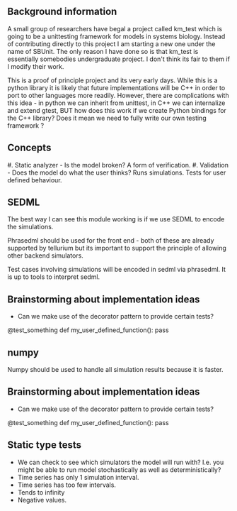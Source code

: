 Background information
----------------------
A small group of researchers have begal a project called km_test which is going to be a 
unittesting framework for models in systems biology. Instead of contributing directly to 
this project I am starting a new one under the name of SBUnit. The only reason I have 
done so is that km_test is essentially somebodies undergraduate project. I don't think 
its fair to them if I modify their work. 

This is a proof of principle project and its very early days. While this is a python library 
it is likely that future implementations will be C++ in order to port to other languages more 
readily. However, there are complications with this idea - in python we can inherit from unittest, 
in C++ we can internalize and extend gtest, BUT how does this work if we create Python bindings for the
C++ library? Does it mean we need to fully write our own testing framework ? 

Concepts
---------
#. Static analyzer - Is the model broken? A form of verification. 
#. Validation - Does the model do what the user thinks? Runs simulations. Tests for user defined behaviour. 


SEDML
-----
The best way I can see this module working is if we use SEDML to 
encode the simulations. 

Phrasedml should be used for the front end - both of these are already supported 
by tellurium but its important to support the principle of allowing other 
backend simulators. 

Test cases involving simulations will be encoded in sedml via phrasedml. It is up to 
tools to interpret sedml. 

Brainstorming about implementation ideas
----------------------------------------
- Can we make use of the decorator pattern to provide certain tests? 

@test_something
def my_user_defined_function():
    pass

numpy
-----
Numpy should be used to handle all simulation results because it is faster. 



Brainstorming about implementation ideas
----------------------------------------
- Can we make use of the decorator pattern to provide certain tests? 

@test_something
def my_user_defined_function():
    pass
    
    
Static type tests
------------------
- We can check to see which simulators the model will run with? 
    I.e. you might be able to run model stochastically as well as deterministically? 
- Time series has only 1 simulation interval. 
- Time series has too few intervals. 
- Tends to infinity
- Negative values. 


